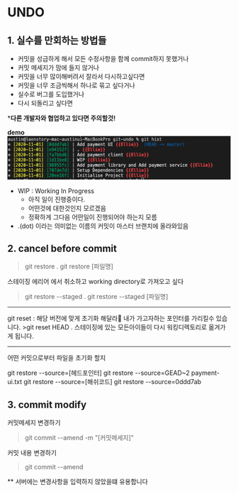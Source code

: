 # UNDO

## 1. 실수를 만회하는 방법들
- 커밋을 성급하게 해서 모든 수정사항을 함께 commit하지 못했거나
- 커밋 메세지가 맘에 들지 않거나
- 커밋을 너무 많이해버려서 잘라서 다시하고싶다면
- 커밋을 너무 조금씩해서 하나로 묶고 싶다거나
- 실수로 버그를 도입했거나 
- 다시 되돌리고 싶다면
  
***다른 개발자와 협업하고 있다면 주의할것!**


__demo__
![bad-commit](git/../picture/bad-commit.png)
- WIP : Working In Progress
   - 아직 일이 진행중이다.
   - 어떤것에 대한것인지 모르겠음
   - 정확하게 그다음 어떤일이 진행되어야 하는지 모름
- .(dot) 이라는 의미없는 이름의 커밋이 마스터 브랜치에 올라와있음

## 2. cancel before commit
>git restore .
>git restore [파일명]

스테이징 에리어 에서 취소하고 working directory로 가져오고 싶다
>git restore --staged .
>git restore --staged [파일명]

<hr>
git reset : 해당 버전에 맞게 초기화 해달라
내가 가고자하는 포인터를 가리킬수 있습니다.
>git reset HEAD .
스테이징에 있는 모든아이들이 다시 워킹디렉토리로 옮겨가게 됩니다.
<hr>
어떤 커밋으로부터 파일을 초기화 할지

git restore --source=[헤드포인터]
git restore --source=GEAD~2 payment-ui.txt
git restore --source=[해쉬코드]
git restore --source=0ddd7ab


## 3. commit modify
커밋메세지 변경하기
>git commit --amend -m "[커밋메세지]" 

커밋 내용 변경하기
> git commit --amend

** 서버에는 변경사항을 입력하지 않았을떄 유용합니다

